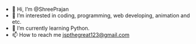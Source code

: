 - 👋 Hi, I’m @ShreePrajan
- 👀 I’m interested in coding, programming, web developing, animation and etc.
- 🌱 I’m currently learning Python.
- 📫 How to reach me jspthegreat123@gmail.com

<!---
ShreePrajan/ShreePrajan is a ✨ special ✨ repository because its `README.md` (this file) appears on your GitHub profile.
You can click the Preview link to take a look at your changes.
--->
